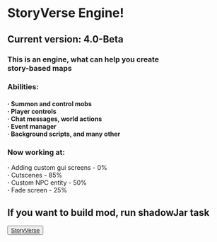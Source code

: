 <h1><b>StoryVerse Engine!</b></h1>
<h2>Current version: 4.0-Beta</h2>
<h3>This is an engine, what can help you create<br>
<b>story-based maps</b></h3>
<h3>Abilities:</h3>
<h4><b>·</b> Summon and control mobs<br>
    <b>·</b> Player controls<br>
    <b>·</b> Chat messages, world actions<br>
    <b>·</b> Event manager<br>
    <b>·</b> Background scripts, and many other</h4>
<h3>Now working at:</h3>
    <b>·</b> Adding custom gui screens - 0%<br>
    <b>·</b> Cutscenes - 85%<br>
    <b>·</b> Custom NPC entity - 50%<br>
    <b>·</b> Fade screen - 25%

<h2>If you want to build mod, run shadowJar task</h2>
<button class="custom_button"><a href="https://www.t.me/StoryVerseStudioOfficial">
StoryVerse</a></button>